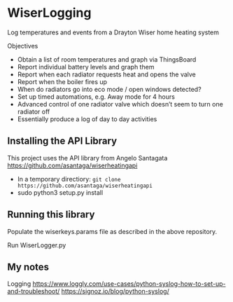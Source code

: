 # WiserLogging
Log temperatures and events from a Drayton Wiser home heating system

Objectives
  *  Obtain a list of room temperatures and graph via ThingsBoard
  *  Report individual battery levels and graph them
  *  Report when each radiator requests heat and opens the valve
  *  Report when the boiler fires up
  *  When do radiators go into eco mode / open windows detected?
  *  Set up timed automations, e.g. Away mode for 4 hours
  *  Advanced control of one radiator valve which doesn’t seem to turn one radiator off
  *  Essentially produce a log of day to day activities

## Installing the API Library 

This project uses the API library from Angelo Santagata https://github.com/asantaga/wiserheatingapi
* In a temporary directiory: `git clone https://github.com/asantaga/wiserheatingapi`
* sudo python3 setup.py install

## Running this library

Populate the wiserkeys.params file as described in the above repository.

Run WiserLogger.py



## My notes
Logging
https://www.loggly.com/use-cases/python-syslog-how-to-set-up-and-troubleshoot/
https://signoz.io/blog/python-syslog/